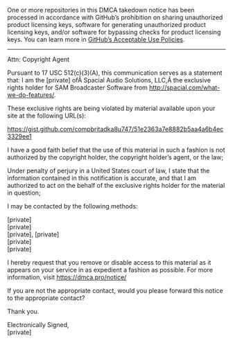 One or more repositories in this DMCA takedown notice has been processed in accordance with GitHub’s prohibition on sharing unauthorized product licensing keys, software for generating unauthorized product licensing keys, and/or software for bypassing checks for product licensing keys.
You can learn more in [GitHub’s Acceptable Use Policies](https://docs.github.com/en/github/site-policy/github-acceptable-use-policies).

---

Attn: Copyright Agent

Pursuant to 17 USC 512(c)(3)(A), this communication serves as a statement that: I am the [private] ofÂ Spacial Audio Solutions, LLC,Â the exclusive rights holder for SAM Broadcaster Software from http://spacial.com/what-we-do-features/.

These exclusive rights are being violated by material available upon your site at the following URL(s):

https://gist.github.com/compbritadka8u747/51e2363a7e8882b5aa4a6b4ec3329ee1

I have a good faith belief that the use of this material in such a fashion is not authorized by the copyright holder, the copyright holder’s agent, or the law;

Under penalty of perjury in a United States court of law, I state that the information contained in this notification is accurate, and that I am authorized to act on the behalf of the exclusive rights holder for the material in question;

I may be contacted by the following methods:

[private]   
[private]  
[private], [private]  
[private]  
[private]  

I hereby request that you remove or disable access to this material as it appears on your service in as expedient a fashion as possible. For more information, visit https://dmca.pro/notice/

If you are not the appropriate contact, would you please forward this notice to the appropriate contact?

Thank you.

Electronically Signed,  
[private]  
